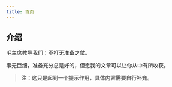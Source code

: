 ```yaml
---
title: 首页
---
```


## 介绍

毛主席教导我们：不打无准备之仗。

事无巨细，准备充分总是好的，但愿我的文章可以让你从中有所收获。

> **注：这只是起到一个提示作用，具体内容需要自行补充。**
